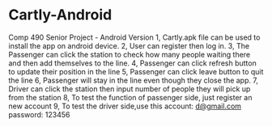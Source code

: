 # Cartly-Android
Comp 490 Senior Project - Android Version
1, Cartly.apk file can be used to install the app on android device.
2, User can register then log in.
3, The Passenger can click the station to check how many people waiting there and then add themselves to the line.
4, Passenger  can click refresh button to update their position in the line
5, Passenger  can click leave button to quit the line
6, Passenger  will stay in the line even though they close the app.
7, Driver can click the station then input number of people they will pick up from the station
8, To test the function of passenger  side, just register an new account
9, To test the driver side,use this account:    d@gmail.com   password:   123456

